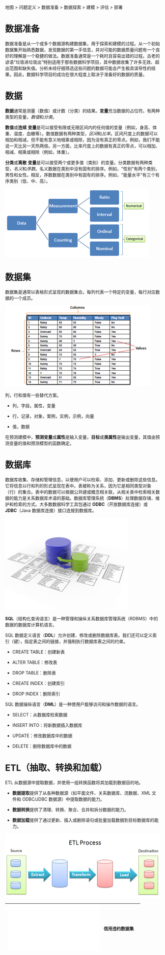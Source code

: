 地图 > 问题定义 > 数据准备 > 数据探索 > 建模 > 评估 > 部署

# 数据准备

数据准备是从一个或多个数据源构建数据集，用于探索和建模的过程。从一个初始数据集开始熟悉数据，发现数据的第一手信息，并对可能的数据质量问题有一个良好的理解是一个稳健的做法。数据准备通常是一个耗时且容易出错的过程。古老的谚语“垃圾进垃圾出”特别适用于那些数据科学项目，其中数据收集了许多无效、超出范围和缺失值。分析未经仔细筛选这些问题的数据可能会产生极具误导性的结果。因此，数据科学项目的成功在很大程度上取决于准备好的数据的质量。

# 数据

**数据**通常是测量（数值）或计数（分类）的结果。**变量**充当数据的占位符。有两种类型的变量，*数值*和*分类*。

**数值**或**连续** **变量**是可以接受有限或无限区间内的任何值的变量（例如，身高、体重、温度、血糖等）。数值数据有两种类型，*区间*和*比率*。区间尺度上的数据可以相加和相减，但不能有意义地相乘或相除，因为没有真正的零点。例如，我们不能说一天比另一天热两倍。另一方面，比率尺度上的数据有真正的零点，可以相加、相减、相乘或相除（例如，体重）。

**分类**或**离散** **变量**是可以接受两个或更多值（类别）的变量。分类数据有两种类型，*名义*和*序数*。名义数据在类别中没有固有的排序。例如，"性别"有两个类别，男性和女性。相反，序数数据在类别中有固有的排序。例如，"能量水平"有三个有序类别（低、中、高）。

![](img/9f7b8211d2620cf8922b07e6baa307c9.jpg)

# 数据集

数据集是通常以表格形式呈现的数据集合。每列代表一个特定的变量，每行对应数据的一个成员。

![](img/b4c5465790f82b4f3963ea15f2298ab8.jpg)

列，行和值有一些替代方案。

+   列，字段，属性，变量

+   行，记录，对象，案例，实例，示例，向量

+   值，数据

在预测建模中，**预测变量**或**属性**是输入变量，**目标**或**类属性**是输出变量，其值由预测变量的值和预测模型的函数确定。

# 数据库

数据库收集、存储和管理信息，以便用户可以检索、添加、更新或删除这些信息。它将信息以行和列的形式呈现在表中。表被称为关系，因为它是相同类型对象（行）的集合。表中的数据可以根据公共键或概念相关联，从相关表中检索相关数据的能力是关系数据库术语的基础。数据库管理系统（**DBMS**）处理数据存储、维护和检索的方式。大多数数据科学工具包通过 **ODBC**（开放数据库连接）或 **JDBC**（Java 数据库连接）接口连接到数据库。

![](img/10bdd6336ccafa8bb44d96659c1d7f9b.jpg)

**SQL**（结构化查询语言）是一种管理和操纵关系数据库管理系统（RDBMS）中的数据的数据库计算机语言。

SQL 数据定义语言（**DDL**）允许创建、修改或删除数据库表。我们还可以定义索引（键），指定表之间的链接，并强制执行数据库表之间的约束。

+   CREATE TABLE：创建新表

+   ALTER TABLE：修改表

+   DROP TABLE：删除表

+   CREATE INDEX：创建索引

+   DROP INDEX：删除索引

SQL 数据操纵语言（**DML**）是一种使用户能够访问和操作数据的语言。

+   SELECT：从数据库检索数据

+   INSERT INTO：将新数据插入数据库

+   UPDATE：修改数据库中的数据

+   DELETE：删除数据库中的数据

# ETL（抽取、转换和加载）

ETL 从数据源中提取数据，并使用一组转换函数将其加载到数据目的地。

+   **数据提取**提供了从各种数据源（如平面文件、关系数据库、流数据、XML 文件和 ODBC/JDBC 数据源）中提取数据的能力。

+   **数据转换**提供了清理、转换、聚合、合并和拆分数据的能力。

+   **数据加载**提供了通过更新、插入或删除语句或批量加载数据到目标数据库的能力。

![](img/8533b6122d185e65c13605db3e1afb21.jpg)

| ![](img/R1.txt) | 信用违约数据集 |  |
| --- | --- | --- |
